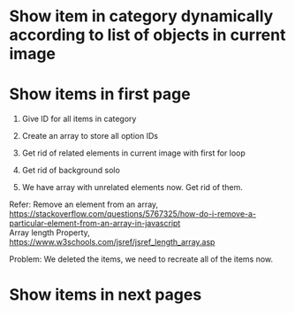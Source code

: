 # Show item in category dynamically according to list of objects in current image    

# Show items in first page   
1. Give ID for all items in category   

2. Create an array to store all option IDs     

3. Get rid of related elements in current image with first for loop   

4. Get rid of background solo   

5. We have array with unrelated elements now. Get rid of them.  

Refer: Remove an element from an array, https://stackoverflow.com/questions/5767325/how-do-i-remove-a-particular-element-from-an-array-in-javascript    
Array length Property, https://www.w3schools.com/jsref/jsref_length_array.asp   

Problem: We deleted the items, we need to recreate all of the items now.    

# Show items in next pages   

